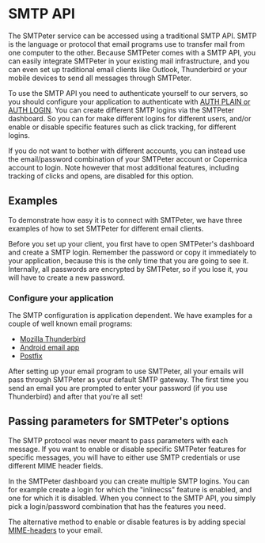 # SMTP API

The SMTPeter service can be accessed using a traditional SMTP API. SMTP is 
the language or protocol that email programs use to transfer mail from 
one computer to the other. Because SMTPeter comes with a SMTP API, you can 
easily integrate SMTPeter in your existing mail infrastructure, and you can 
even set up traditional email clients like Outlook, Thunderbird or your 
mobile devices to send all messages through SMTPeter.

To use the SMTP API you need to authenticate yourself to our servers,
so you should configure your application to authenticate with 
[AUTH PLAIN or AUTH LOGIN](https://en.wikipedia.org/wiki/SMTP_Authentication).
You can create different SMTP logins via the SMTPeter dashboard. 
So you can for make different logins for different users, and/or enable or disable specific features such
as click tracking, for different logins.

If you do not want to bother with different accounts, you can instead use the 
email/password combination of your SMTPeter account or Copernica account to login.
Note however that most additional features, including tracking of clicks and opens, are disabled for this option.

## Examples

To demonstrate how easy it is to connect with SMTPeter, we have three 
examples of how to set SMTPeter for different email clients.

Before you set up your client, you first have to open SMTPeter's dashboard
and create a SMTP login. Remember the password or copy it immediately to 
your application, because this is the only time that you are going to 
see it. Internally, all passwords are encrypted by SMTPeter, so if you lose 
it, you will have to create a new password.


### Configure your application

The SMTP configuration is application dependent. We have examples 
for a couple of well known email programs:

* [Mozilla Thunderbird](thunderbird "Example of setting up Mozilla Thunderbird")
* [Android email app](android "Example of setting up Android email app")
* [Postfix](postfix "Example of setting up Postfix")

After setting up your email program to use SMTPeter, all your emails will 
pass through SMTPeter as your default SMTP gateway. The first time you send 
an email you are prompted to enter your password (if you use Thunderbird) 
and after that you're all set!


## Passing parameters for SMTPeter's options

The SMTP protocol was never meant to pass parameters with each message. If you want to
enable or disable specific SMTPeter features for specific messages, you will have 
to either use SMTP credentials or use different MIME header fields.

In the SMTPeter dashboard you can create multiple SMTP logins. You can for example
create a login for which the "inlinecss" feature is enabled, and one for which it
is disabled. When you connect to the SMTP API, you simply pick a login/password
combination that has the features you need.

The alternative method to enable or disable features is by adding special
[MIME-headers](mime "MIME headers") to your email.
